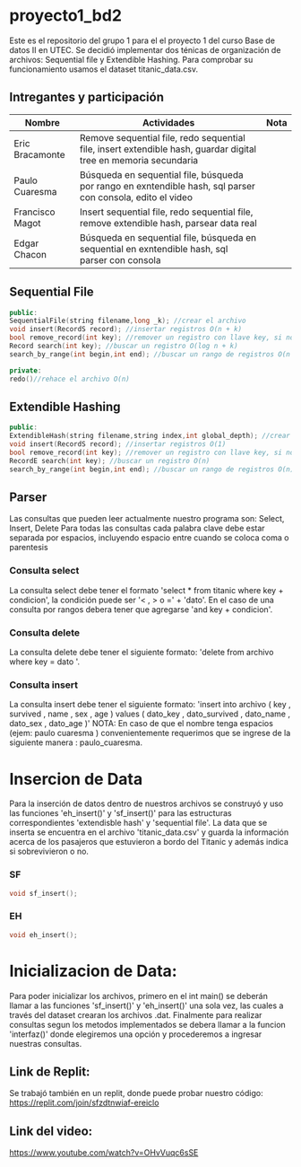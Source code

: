 # proyecto1_bd2

Este es el repositorio del grupo 1 para el el proyecto 1 del curso Base de datos II en UTEC. Se decidió implementar dos ténicas de organización de archivos: Sequential file y Extendible Hashing. Para comprobar su funcionamiento usamos el dataset titanic_data.csv.

## Intregantes y participación
| Nombre   | Actividades | Nota |
|-----|------------------|------------------|
| Eric Bracamonte |    Remove sequential file, redo sequential file, insert extendible hash, guardar digital tree en memoria secundaria |            |
| Paulo Cuaresma  |      Búsqueda en sequential file, búsqueda por rango en exntendible hash, sql parser con consola, edito el video    |           |
| Francisco Magot |    Insert sequential file, redo sequential file, remove extendible hash, parsear data real|       |         | 
| Edgar Chacon    |    Búsqueda en sequential file, búsqueda en sequential en exntendible hash, sql parser con consola    |       |

## Sequential File

```cpp
public:
SequentialFile(string filename,long _k); //crear el archivo 
void insert(RecordS record); //insertar registros O(n + k)
bool remove_record(int key); //remover un registro con llave key, si no se pudo se retorna false O(n + k)
Record search(int key); //buscar un registro O(log n + k)
search_by_range(int begin,int end); //buscar un rango de registros O(n + k)

private:
redo()//rehace el archivo O(n)

```
  
## Extendible Hashing

```cpp
public:
ExtendibleHash(string filename,string index,int global_depth); //crear el archivo 
void insert(RecordS record); //insertar registros O(1)
bool remove_record(int key); //remover un registro con llave key, si no se pudo se retorna false O(k)
RecordE search(int key); //buscar un registro O(n)
search_by_range(int begin,int end); //buscar un rango de registros O(n)
```

## Parser 

Las consultas que pueden leer actualmente nuestro programa son:  Select, Insert, Delete
Para todas las consultas cada palabra clave debe estar separada por espacios, incluyendo espacio entre cuando se coloca coma o parentesis
### Consulta select
La consulta select debe tener el formato 'select * from titanic where key + condicion', la condición puede ser '< , > o =' +  'dato'.
En el caso de una consulta por rangos debera tener que agregarse 'and key + condicion'. 

### Consulta delete
La consulta delete debe tener el siguiente formato: 'delete from archivo where key = dato '.  

### Consulta insert 
La consulta insert debe tener el siguiente formato: 'insert into archivo ( key , survived , name , sex , age ) values ( dato_key , dato_survived , dato_name , dato_sex , dato_age )' 
NOTA: En caso de que el nombre tenga espacios (ejem: paulo cuaresma ) convenientemente requerimos que se ingrese de la siguiente manera : paulo_cuaresma.

# Insercion de Data
Para la inserción de datos dentro de nuestros archivos se construyó y uso las funciones 'eh_insert()' y 'sf_insert()' para las estructuras correspondientes 'extendisble hash' y 'sequential file'. La data que se inserta se encuentra en el archivo 'titanic_data.csv' y guarda la información acerca de los pasajeros que estuvieron a bordo del Titanic y además indica si sobrevivieron o no.

### SF
```cpp
void sf_insert();
```
### EH
```cpp
void eh_insert();
```

# Inicializacion de Data:
Para poder inicializar los archivos, primero en el int main() se deberán llamar a las funciones 'sf_insert()' y 'eh_insert()' una sola vez, las cuales a través del dataset crearan los archivos .dat.
Finalmente para realizar consultas segun los metodos implementados se debera llamar a la funcion 'interfaz()' donde elegiremos una opción y procederemos a ingresar nuestras consultas.

## Link de Replit:
Se trabajó también en un replit, donde puede probar nuestro código: 
https://replit.com/join/sfzdtnwiaf-ereiclo

## Link del video:
https://www.youtube.com/watch?v=OHvVuqc6sSE
